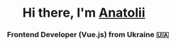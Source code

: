 <h1 align="center">Hi there, I'm <a href="https://zorin.expert" target="_blank">Anatolii</a> 
<img src="https://github.com/blackcater/blackcater/raw/main/images/Hi.gif" height="12"/></h1>
<h3 align="center">Frontend Developer (Vue.js) from Ukraine 🇺🇦</h3>

<!--
**Zorger27/Zorger27** is a ✨ _special_ ✨ repository because its `README.md` (this file) appears on your GitHub profile.

Here are some ideas to get you started:

- 🔭 I’m currently working on ...
- 🌱 I’m currently learning ...
- 👯 I’m looking to collaborate on ...
- 🤔 I’m looking for help with ...
- 💬 Ask me about ...
- 📫 How to reach me: ...
- 😄 Pronouns: ...
- ⚡ Fun fact: ...
-->
